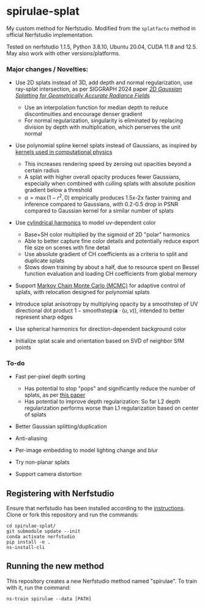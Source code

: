 # spirulae-splat
My custom method for Nerfstudio. Modified from the `splatfacto` method in official Nerfstudio implementation.

Tested on nerfstudio 1.1.5, Python 3.8.10, Ubuntu 20.04, CUDA 11.8 and 12.5. May also work with other versions/platforms.

### Major changes / Novelties:

- Use 2D splats instead of 3D, add depth and normal regularization, use ray-splat intersection, as per SIGGRAPH 2024 paper [*2D Gaussian Splatting for Geometrically Accurate Radiance Fields*](https://arxiv.org/abs/2403.17888)
  - Use an interpolation function for median depth to reduce discontinuities and encourage denser gradient
  - For normal regularization, singularity is eliminated by replacing division by depth with multiplication, which perserves the unit normal

- Use polynomial spline kernel splats instead of Gaussians, as inspired by [kernels used in computational physics](https://en.wikipedia.org/wiki/Smoothed-particle_hydrodynamics)
  - This increases rendering speed by zeroing out opacities beyond a certain radius
  - A splat with higher overall opacity produces fewer Gaussians, especially when combined with culling splats with absolute position gradient below a threshold
  - $\alpha=\max(1-r^2,0)$ empirically produces 1.5x-2x faster training and inference compared to Gaussians, with 0.2-0.5 drop in PSNR compared to Gaussian kernel for a similar number of splats

- Use [cylindrical harmonics](https://en.wikipedia.org/wiki/Cylindrical_harmonics) to model uv-dependent color
  - Base+SH color multiplied by the sigmoid of 2D "polar" harmonics
  - Able to better capture fine color details and potentially reduce export file size on scenes with fine detail
  - Use absolute gradient of CH coefficients as a criteria to split and duplicate splats
  - Slows down training by about a half, due to resource spent on Bessel function evaluation and loading CH coefficients from global memory

- Support [Markov Chain Monte Carlo (MCMC)](https://arxiv.org/abs/2404.09591) for adaptive control of splats, with relocation designed for polynomial splats

- Introduce splat anisotropy by multiplying opacity by a smoothstep of UV directional dot product $1-\mathrm{smoothstep}(\mathbf{a}\cdot(u,v))$, intended to better represent sharp edges

- Use spherical harmonics for direction-dependent background color

- Initialize splat scale and orientation based on SVD of neighbor SfM points


### To-do

- Fast per-pixel depth sorting
  - Has potential to stop "pops" and significantly reduce the number of splats, as per [this paper](https://arxiv.org/abs/2402.00525)
  - Has potential to improve depth regularization: So far L2 depth regularization performs worse than L1 regularization based on center of splats

- Better Gaussian splitting/duplication

- Anti-aliasing

- Per-image embedding to model lighting change and blur

- Try non-planar splats

- Support camera distortion


## Registering with Nerfstudio
Ensure that nerfstudio has been installed according to the [instructions](https://docs.nerf.studio/quickstart/installation.html). Clone or fork this repository and run the commands:

```
cd spirulae-splat/
git submodule update --init
conda activate nerfstudio
pip install -e .
ns-install-cli
```

## Running the new method
This repository creates a new Nerfstudio method named "spirulae". To train with it, run the command:
```
ns-train spirulae --data [PATH]
```